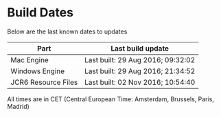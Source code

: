 # Build Dates

Below are the last known dates to updates

Part | Last build update
-----|-----
Mac Engine | Last built: 29 Aug 2016; 09:32:02
Windows Engine | Last built: 29 Aug 2016; 21:34:52
JCR6 Resource Files | Last built: 02 Nov 2016; 10:54:40
All times are in CET (Central European Time: Amsterdam, Brussels, Paris, Madrid)




